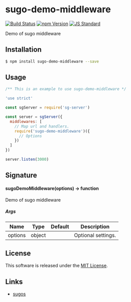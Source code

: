 sugo-demo-middleware
==========

<!---
This file is generated by ape-tmpl. Do not update manually.
--->

<!-- Badge Start -->
<a name="badges"></a>

[![Build Status][bd_travis_com_shield_url]][bd_travis_com_url]
[![npm Version][bd_npm_shield_url]][bd_npm_url]
[![JS Standard][bd_standard_shield_url]][bd_standard_url]

[bd_repo_url]: https://github.com/realglobe-Inc/sugo-demo-middleware
[bd_travis_url]: http://travis-ci.org/realglobe-Inc/sugo-demo-middleware
[bd_travis_shield_url]: http://img.shields.io/travis/realglobe-Inc/sugo-demo-middleware.svg?style=flat
[bd_travis_com_url]: http://travis-ci.com/realglobe-Inc/sugo-demo-middleware
[bd_travis_com_shield_url]: https://api.travis-ci.com/realglobe-Inc/sugo-demo-middleware.svg?token=aeFzCpBZebyaRijpCFmm
[bd_license_url]: https://github.com/realglobe-Inc/sugo-demo-middleware/blob/master/LICENSE
[bd_codeclimate_url]: http://codeclimate.com/github/realglobe-Inc/sugo-demo-middleware
[bd_codeclimate_shield_url]: http://img.shields.io/codeclimate/github/realglobe-Inc/sugo-demo-middleware.svg?style=flat
[bd_codeclimate_coverage_shield_url]: http://img.shields.io/codeclimate/coverage/github/realglobe-Inc/sugo-demo-middleware.svg?style=flat
[bd_gemnasium_url]: https://gemnasium.com/realglobe-Inc/sugo-demo-middleware
[bd_gemnasium_shield_url]: https://gemnasium.com/realglobe-Inc/sugo-demo-middleware.svg
[bd_npm_url]: http://www.npmjs.org/package/sugo-demo-middleware
[bd_npm_shield_url]: http://img.shields.io/npm/v/sugo-demo-middleware.svg?style=flat
[bd_standard_url]: http://standardjs.com/
[bd_standard_shield_url]: https://img.shields.io/badge/code%20style-standard-brightgreen.svg

<!-- Badge End -->


<!-- Description Start -->
<a name="description"></a>

Demo of sugo middleware

<!-- Description End -->


<!-- Overview Start -->
<a name="overview"></a>



<!-- Overview End -->


<!-- Sections Start -->
<a name="sections"></a>

<!-- Section from "doc/guides/01.Installation.md.hbs" Start -->

<a name="section-doc-guides-01-installation-md"></a>
Installation
-----

```bash
$ npm install sugo-demo-middleware --save
```


<!-- Section from "doc/guides/01.Installation.md.hbs" End -->

<!-- Section from "doc/guides/02.Usage.md.hbs" Start -->

<a name="section-doc-guides-02-usage-md"></a>
Usage
---------

```javascript
/** This is an example to use sugo-demo-middleware */

'use strict'

const sgServer = require('sg-server')

const server = sgServer({
  middlewares: [
    // Map url and handlers.
    require('sugo-demo-middleware')({
      // Options
    })
  ]
})

server.listen(3000)


```


<!-- Section from "doc/guides/02.Usage.md.hbs" End -->

<!-- Section from "doc/guides/03.Signature.md.hbs" Start -->

<a name="section-doc-guides-03-signature-md"></a>
Signature
-------

#### sugoDemoMiddleware(options) -> function

Demo of sugo middleware

##### Args

| Name | Type | Default | Description |
| --- | ---- | --- | --- |
| options | object  |  | Optional settings. |


<!-- Section from "doc/guides/03.Signature.md.hbs" End -->


<!-- Sections Start -->


<!-- LICENSE Start -->
<a name="license"></a>

License
-------
This software is released under the [MIT License](https://github.com/realglobe-Inc/sugo-demo-middleware/blob/master/LICENSE).

<!-- LICENSE End -->


<!-- Links Start -->
<a name="links"></a>

Links
------

+ [sugos](https://github.com/realglobe-Inc/sugos)

<!-- Links End -->
